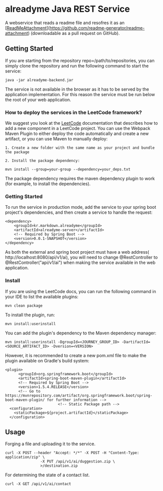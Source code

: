 # alreadyme Java REST Service

A webservice that reads a readme file and resofres it as an [[ReadMeAttachment](https://github.com/readme-generator/readme-attachment)](https://github.com/readme-generator/readme-attachment) (downloadable as a pull request on GitHub).

## Getting Started

If you are starting from the repository repo=/path/to/repositories, you can simply clone the repository and run the following command to start the service:

    java -jar alreadyme-backend.jar

The service is not available in the browser as it has to be served by the application implementation. For this reason the service must be run below the root of your web application.

### How to deploy the services in the LeetCode framework?

We suggest you look at the [LeetCode](https://leetcode.com/) documentation that describes how to add a new component in a LeetCode project. You can use the Webpack Maven Plugin to either deploy the code automatically and create a new artifact, or you can use Maven to manually deploy:

    1. Create a new folder with the same name as your project and bundle the package

    2. Install the package dependency:

    mvn install --group=your-group --dependency=your_deps.txt

The package dependency requires the maven dependency plugin to work (for example, to install the dependencies).

### Getting Started

To run the service in production mode, add the service to your spring boot project's dependencies, and then create a service to handle the request:

    <dependency>
        <groupId>kr.markdown.alreadyme</groupId>
        <artifactId>alreadyme-server</artifactId>
        <!-- Required by Spring Boot -->
        <version>0.0.1-SNAPSHOT</version>
    </dependency>

As both the external and spring boot project must have a web address( http://localhost:8080/api/v1/ai), you will need to change @RestController to @RestController("api/v1/ai") when making the service available in the web application.

### Install

If you are using the LeetCode docs, you can run the following command in your IDE to list the available plugins:

    mvn clean package

To install the plugin, run:

    mvn install:userinstall

You can add the plugin's dependency to the Maven dependency manager:

    mvn install:userinstall -DgroupId=<JOURNEY_GROUP_ID> -DartifactId=<SOURCE_ARTIFACT_ID> -Dversion=<VERSION>

However, it is recommended to create a new pom.xml file to make the plugin available on Gradle's build system:

    <plugin>
          <groupId>org.springframework.boot</groupId>
          <artifactId>spring-boot-maven-plugin</artifactId>
          <!-- Required by Spring Boot -->
          <version>1.5.4.RELEASE</version>
          <!-- Go to https://mvnrepository.com/artifact/org.springframework.boot/spring-boot-maven-plugin/ for further information -->
							<!-- Static Package path -->
      <configuration>
        <staticPackage>${project.artifactId}</staticPackage>
      </configuration>

  </plugin>

## Usage

Forging a file and uploading it to the service.

```
curl -X POST --header "Accept: */*" -X POST -H "Content-Type: application/zip" \
                -X PUT /api/v1/ai/duggestion.zip \
                >/destination.zip
```

For determining the state of a contact list.

```
curl -X GET /api/v1/ai/contact